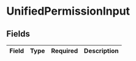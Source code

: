 # UnifiedPermissionInput


## Fields

| Field       | Type        | Required    | Description |
| ----------- | ----------- | ----------- | ----------- |